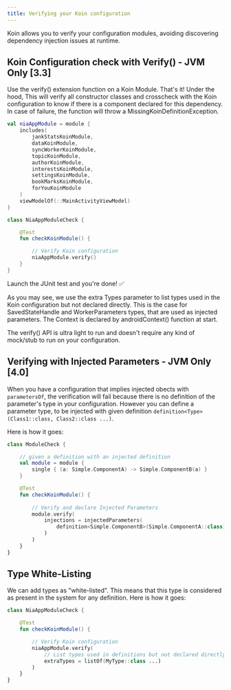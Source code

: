 ```yaml
---
title: Verifying your Koin configuration
---
```


Koin allows you to verify your configuration modules, avoiding discovering dependency injection issues at runtime.

## Koin Configuration check with Verify() - JVM Only [3.3]

Use the verify() extension function on a Koin Module. That's it! Under the hood, This will verify all constructor classes and crosscheck with the Koin configuration to know if there is a component declared for this dependency. In case of failure, the function will throw a MissingKoinDefinitionException.

```kotlin
val niaAppModule = module {
    includes(
        jankStatsKoinModule,
        dataKoinModule,
        syncWorkerKoinModule,
        topicKoinModule,
        authorKoinModule,
        interestsKoinModule,
        settingsKoinModule,
        bookMarksKoinModule,
        forYouKoinModule
    )
    viewModelOf(::MainActivityViewModel)
}
```

```kotlin
class NiaAppModuleCheck {

    @Test
    fun checkKoinModule() {

        // Verify Koin configuration
        niaAppModule.verify()
    }
}
```


Launch the JUnit test and you're done! ✅


As you may see, we use the extra Types parameter to list types used in the Koin configuration but not declared directly. This is the case for SavedStateHandle and WorkerParameters types, that are used as injected parameters. The Context is declared by androidContext() function at start.

The verify() API is ultra light to run and doesn't require any kind of mock/stub to run on your configuration.

## Verifying with Injected Parameters - JVM Only [4.0]

When you have a configuration that implies injected obects with `parametersOf`, the verification will fail because there is no definition of the parameter's type in your configuration. 
However you can define a parameter type, to be injected with given definition `definition<Type>(Class1::class, Class2::class ...)`.

Here is how it goes:

```kotlin
class ModuleCheck {

    // given a definition with an injected definition
    val module = module {
        single { (a: Simple.ComponentA) -> Simple.ComponentB(a) }
    }

    @Test
    fun checkKoinModule() {
        
        // Verify and declare Injected Parameters
        module.verify(
            injections = injectedParameters(
                definition<Simple.ComponentB>(Simple.ComponentA::class)
            )
        )
    }
}
```

## Type White-Listing

We can add types as "white-listed". This means that this type is considered as present in the system for any definition. Here is how it goes:

```kotlin
class NiaAppModuleCheck {

    @Test
    fun checkKoinModule() {

        // Verify Koin configuration
        niaAppModule.verify(
            // List types used in definitions but not declared directly (like parameters injection)
            extraTypes = listOf(MyType::class ...)
        )
    }
}
```